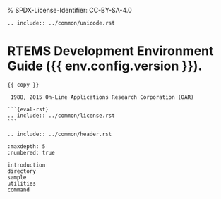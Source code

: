 % SPDX-License-Identifier: CC-BY-SA-4.0

```{eval-rst}
.. include:: ../common/unicode.rst
```

# RTEMS Development Environment Guide ({{ env.config.version }}).

````{topic} Copyrights and License
{{ copy }}

 1988, 2015 On-Line Applications Research Corporation (OAR)

```{eval-rst}
.. include:: ../common/license.rst
```
````

```{eval-rst}
.. include:: ../common/header.rst
```

```{toctree}
:maxdepth: 5
:numbered: true

introduction
directory
sample
utilities
command
```
